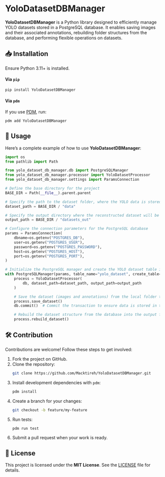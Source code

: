 # YoloDatasetDBManager

**YoloDatasetDBManager** is a Python library designed to efficiently manage YOLO datasets stored in a PostgreSQL database. It enables saving images and their associated annotations, rebuilding folder structures from the database, and performing flexible operations on datasets.

## 📥 Installation

Ensure Python 3.11+ is installed.

#### Via `pip`

```bash
pip install YoloDatasetDBManager
```

#### Via `pdm`

If you use [PDM](https://pdm-project.org/en/latest/), run:

```bash
pdm add YoloDatasetDBManager
```

## 🚀 Usage

Here’s a complete example of how to use **YoloDatasetDBManager**:

```python
import os
from pathlib import Path

from yolo_dataset_db_manager.db import PostgreSQLManager
from yolo_dataset_db_manager.processor import YoloDatasetProcessor
from yolo_dataset_db_manager.settings import ParamsConnection

# Define the base directory for the project
BASE_DIR = Path(__file__).parent.parent

# Specify the path to the dataset folder, where the YOLO data is stored
dataset_path = BASE_DIR / "data"

# Specify the output directory where the reconstructed dataset will be saved
output_path = BASE_DIR / "datasets_out"

# Configure the connection parameters for the PostgreSQL database
params = ParamsConnection(
    dbname=os.getenv("POSTGRES_DB"),
    user=os.getenv("POSTGRES_USER"),
    password=os.getenv("POSTGRES_PASSWORD"),
    host=os.getenv("POSTGRES_HOST"),
    port=os.getenv("POSTGRES_PORT"),
)

# Initialize the PostgreSQL manager and create the YOLO dataset table if it doesn't exist
with PostgreSQLManager(params, table_name="yolo_dataset", create_table=True) as db:
    process = YoloDatasetProcessor(
        db, dataset_path=dataset_path, output_path=output_path
    )

    # Save the dataset (images and annotations) from the local folder to the database
    process.save_dataset()
    db.commit()  # Commit the transaction to ensure data is stored in the database

    # Rebuild the dataset structure from the database into the output folder
    process.rebuild_dataset()
```

## 🛠️ Contribution

Contributions are welcome! Follow these steps to get involved:

1. Fork the project on GitHub.
2. Clone the repository:
   ```bash
   git clone https://github.com/Macktireh/YoloDatasetDBManager.git
   ```
3. Install development dependencies with `pdm`:
   ```bash
   pdm install
   ```
4. Create a branch for your changes:
   ```bash
   git checkout -b feature/my-feature
   ```
5. Run tests:
   ```bash
   pdm run test
   ```
6. Submit a pull request when your work is ready.

## 📜 License

This project is licensed under the **MIT License**. See the [LICENSE](LICENSE) file for details.
